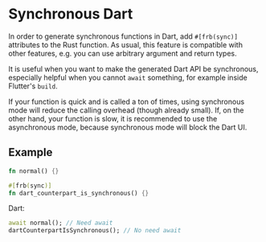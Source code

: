 # Synchronous Dart

In order to generate synchronous functions in Dart,
add `#[frb(sync)]` attributes to the Rust function.
As usual, this feature is compatible with other features,
e.g. you can use arbitrary argument and return types.

It is useful when you want to make the generated Dart API be synchronous,
especially helpful when you cannot `await` something,
for example inside Flutter's `build`.

If your function is quick and is called a ton of times,
using synchronous mode will reduce the calling overhead (though already small).
If, on the other hand, your function is slow,
it is recommended to use the asynchronous mode,
because synchronous mode will block the Dart UI.

## Example

```rust
fn normal() {}

#[frb(sync)]
fn dart_counterpart_is_synchronous() {}
```

Dart:

```dart
await normal(); // Need await
dartCounterpartIsSynchronous(); // No need await
```
